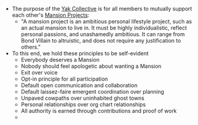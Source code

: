 - The purpose of the [Yak Collective](<Yak Collective.md>) is for all members to mutually support each other's [Mansion Projects](<Mansion Projects.md>):
    - "A mansion project is an ambitious personal lifestyle project, such as an actual mansion to live in. It must be highly individualistic, reflect personal passions, and unashamedly ambitious. It can range from Bond Villain to altruistic, and does not require any justification to others."
- To this end, we hold these principles to be self-evident
    - Everybody deserves a Mansion
    - Nobody should feel apologetic about wanting a Mansion
    - Exit over voice
    - Opt-in principle for all participation
    - Default open communication and collaboration
    - Default laissez-faire emergent coordination over planning
    - Unpaved cowpaths over uninhabited ghost towns
    - Personal relationships over org chart relationships
    - All authority is earned through contributions and proof of work
    - 
